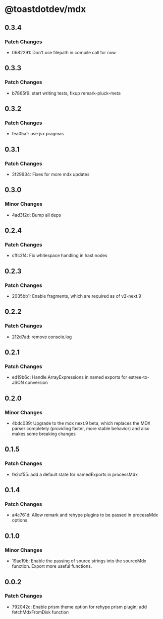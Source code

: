 # @toastdotdev/mdx

## 0.3.4

### Patch Changes

- 0682291: Don't use filepath in compile call for now

## 0.3.3

### Patch Changes

- b7865f9: start writing tests, fixup remark-pluck-meta

## 0.3.2

### Patch Changes

- fea05af: use jsx pragmas

## 0.3.1

### Patch Changes

- 3f29634: Fixes for more mdx updates

## 0.3.0

### Minor Changes

- 4ad3f2d: Bump all deps

## 0.2.4

### Patch Changes

- cffc2f4: Fix whitespace handling in hast nodes

## 0.2.3

### Patch Changes

- 2035bb1: Enable fragments, which are required as of v2-next.9

## 0.2.2

### Patch Changes

- 212d7ad: remove console.log

## 0.2.1

### Patch Changes

- ed19b6c: Handle ArrayExpressions in named exports for estree-to-JSON conversion

## 0.2.0

### Minor Changes

- 4bdc039: Upgrade to the mdx next.9 beta, which replaces the MDX parser completely (providing faster, more stable behavior) and also makes some breaking changes

## 0.1.5

### Patch Changes

- fe2cf55: add a default state for namedExports in processMdx

## 0.1.4

### Patch Changes

- a4c761d: Allow remark and rehype plugins to be passed in processMdx options

## 0.1.0

### Minor Changes

- 19ae19b: Enable the passing of source strings into the sourceMdx function. Export more useful functions.

## 0.0.2

### Patch Changes

- 792042c: Enable prism theme option for rehype prism plugin; add fetchMdxFromDisk function
